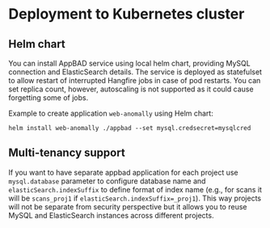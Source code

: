 # Deployment to Kubernetes cluster

## Helm chart

You can install AppBAD service using local helm chart, providing MySQL connection and ElasticSearch details. The service is deployed as statefulset to allow restart of interrupted Hangfire jobs in case of pod restarts. You can set replica count, however, autoscaling is not supported as it could cause forgetting some of jobs.

Example to create application `web-anomally` using Helm chart:

```
helm install web-anomally ./appbad --set mysql.credsecret=mysqlcred
```

## Multi-tenancy support

If you want to have separate appbad application for each project use `mysql.database` parameter to configure database name and `elasticSearch.indexSuffix` to define format of index name (e.g., for scans it will be `scans_proj1` if `elasticSearch.indexSuffix=_proj1`).
This way projects will not be separate from security perspective but it allows you to reuse MySQL and ElasticSearch instances across different projects.

